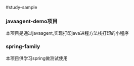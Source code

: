 #study-sample

### javaagent-demo项目
本项目是通过javaagent,实现打印java进程方法栈打印的小程序

### spring-family
本项目供学习spring做测试使用